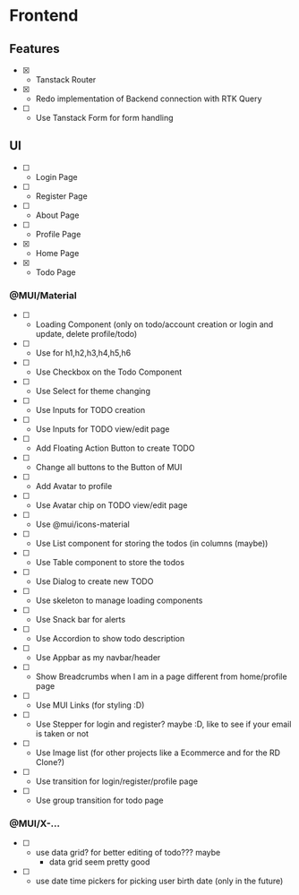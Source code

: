 # Frontend

## Features

- [x] - Tanstack Router
- [x] - Redo implementation of Backend connection with RTK Query
- [ ] - Use Tanstack Form for form handling

## UI

- [ ] - Login Page
- [ ] - Register Page
- [ ] - About Page
- [ ] - Profile Page
- [x] - Home Page
- [x] - Todo Page

### @MUI/Material

- [ ] - Loading Component (only on todo/account creation or login and update, delete profile/todo)
- [ ] - Use <Typography> for h1,h2,h3,h4,h5,h6
- [ ] - Use Checkbox on the Todo Component
- [ ] - Use Select for theme changing
- [ ] - Use Inputs for TODO creation
- [ ] - Use Inputs for TODO view/edit page
- [ ] - Add Floating Action Button to create TODO
- [ ] - Change all buttons to the Button of MUI
- [ ] - Add Avatar to profile
- [ ] - Use Avatar chip on TODO view/edit page
- [ ] - Use @mui/icons-material
- [ ] - Use List component for storing the todos (in columns (maybe))
- [ ] - Use Table component to store the todos
- [ ] - Use Dialog to create new TODO
- [ ] - Use skeleton to manage loading components
- [ ] - Use Snack bar for alerts
- [ ] - Use Accordion to show todo description
- [ ] - Use Appbar as my navbar/header
- [ ] - Show Breadcrumbs when I am in a page different from home/profile page
- [ ] - Use MUI Links (for styling :D)
- [ ] - Use Stepper for login and register? maybe :D, like to see if your email is taken or not
- [ ] - Use Image list (for other projects like a Ecommerce and for the RD Clone?)
- [ ] - Use transition for login/register/profile page
- [ ] - Use group transition for todo page

### @MUI/X-...

- [ ] - use data grid? for better editing of todo??? maybe
    - data grid seem pretty good
- [ ] - use date time pickers for picking user birth date (only in the future)
